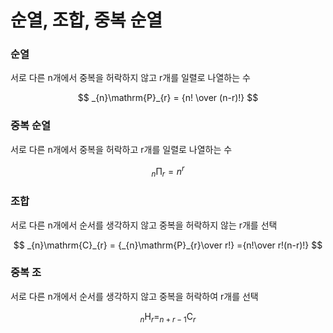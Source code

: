 # 순열, 조합, 중복 순열

### 순열

서로 다른 n개에서 중복을 허락하지 않고 r개를 일렬로 나열하는 수

$$
_{n}\mathrm{P}_{r} = {n! \over (n-r)!}
$$

### 중복 순열

서로 다른 n개에서 중복을 허락하고 r개를 일렬로 나열하는 수

$$
_{n}\mathrm{\Pi}_{r} = n^r
$$

### 조합 

서로 다른 n개에서 순서를 생각하지 않고 중복을 허락하지 않는 r개를 선택

$$
_{n}\mathrm{C}_{r} = {_{n}\mathrm{P}_{r}\over r!} ={n!\over r!(n-r)!}
$$

###  중복 조

서로 다른 n개에서 순서를 생각하지 않고 중복을 허락하여 r개를 선택

$$
_{n}\mathrm{H}_{r} = _{n + r-1}\mathrm{C}_{r}
$$




